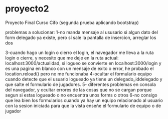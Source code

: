 # proyecto2
Proyecto Final Curso Cifo (segunda prueba aplicando bootstrap)


problemas a solucionar:
1-no manda mensaje al ususario si algun dato del form delegado ya existe, pero sí sale la pantalla de insercion, arreglar los dos

3-cuando hago un login o cierro el login, el navegador me lleva a la ruta login o cierre, y necesito que me deje en la ruta actual: localhost:3000/actualidad, si logueo se convierte en localhost:3000/login y es una pagina en blanco con un mensaje de exito o error, he probado el location.reload() pero no me funcionaba
4-ocultar el formulario equipo cuando detecte que el usuario logueado ya tiene un delegado_iddelegado y que salte el formulario de jugadores.
5- diferentes problemas en consola del navegador, y ocultar errores de las cosas que no se cargan porque segun si estas logueado o no encuentra unos forms o otros
6-no consigo que lea bien los formularios cuando ya hay un equipo relacionado al usuario con la sesion iniciada para que la vista enseñe el formulario de equipo o de jugador